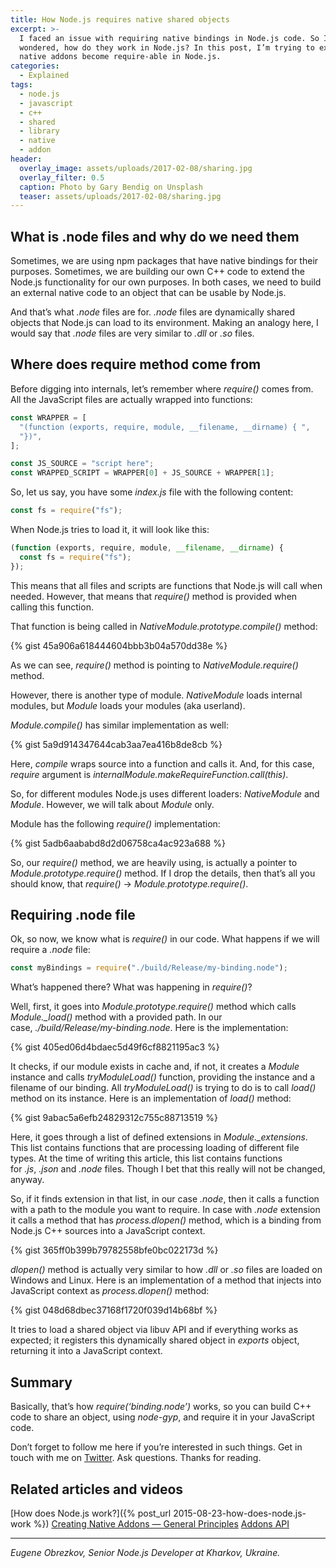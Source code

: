```yaml
---
title: How Node.js requires native shared objects
excerpt: >-
  I faced an issue with requiring native bindings in Node.js code. So I
  wondered, how do they work in Node.js? In this post, I’m trying to explain how
  native addons become require-able in Node.js.
categories:
  - Explained
tags:
  - node.js
  - javascript
  - c++
  - shared
  - library
  - native
  - addon
header:
  overlay_image: assets/uploads/2017-02-08/sharing.jpg
  overlay_filter: 0.5
  caption: Photo by Gary Bendig on Unsplash
  teaser: assets/uploads/2017-02-08/sharing.jpg
---
```


## What is .node files and why do we need them

Sometimes, we are using npm packages that have native bindings for their
purposes. Sometimes, we are building our own C++ code to extend the Node.js
functionality for our own purposes. In both cases, we need to build an external
native code to an object that can be usable by Node.js.

And that’s what *.node* files are for. _.node_ files are dynamically shared
objects that Node.js can load to its environment. Making an analogy here, I
would say that *.node* files are very similar to *.dll* or *.so* files.

## Where does require method come from

Before digging into internals, let’s remember where _require()_ comes from. All
the JavaScript files are actually wrapped into functions:

```javascript
const WRAPPER = [
  "(function (exports, require, module, __filename, __dirname) { ",
  "})",
];

const JS_SOURCE = "script here";
const WRAPPED_SCRIPT = WRAPPER[0] + JS_SOURCE + WRAPPER[1];
```

So, let us say, you have some _index.js_ file with the following content:

```javascript
const fs = require("fs");
```

When Node.js tries to load it, it will look like this:

```javascript
(function (exports, require, module, __filename, __dirname) {
  const fs = require("fs");
});
```

This means that all files and scripts are functions that Node.js will call when
needed. However, that means that _require()_ method is provided when calling
this function.

That function is being called in _NativeModule.prototype.compile()_ method:

{% gist 45a906a618444604bbb3b04a570dd38e %}

As we can see, _require()_ method is pointing to _NativeModule.require()_
method.

However, there is another type of module. _NativeModule_ loads internal modules,
but _Module_ loads your modules (aka userland).

_Module.compile()_ has similar implementation as well:

{% gist 5a9d914347644cab3aa7ea416b8de8cb %}

Here, _compile_ wraps source into a function and calls it. And, for this case,
_require_ argument is _internalModule.makeRequireFunction.call(this)_.

So, for different modules Node.js uses different loaders: _NativeModule_ and
_Module_. However, we will talk about _Module_ only.

Module has the following _require()_ implementation:

{% gist 5adb6aababd8d2d06758ca4ac923a688 %}

So, our _require()_ method, we are heavily using, is actually a pointer to
_Module.prototype.require()_ method. If I drop the details, then that’s all you
should know, that _require()_ -> _Module.prototype.require()_.

## Requiring .node file

Ok, so now, we know what is _require()_ in our code. What happens if we will
require a *.node* file:

```javascript
const myBindings = require("./build/Release/my-binding.node");
```

What’s happened there? What was happening in _require()_?

Well, first, it goes into _Module.prototype.require()_ method which calls
_Module.\_load()_ method with a provided path. In our
case, *./build/Release/my-binding.node*. Here is the implementation:

{% gist 405ed06d4bdaec5d49f6cf8821195ac3 %}

It checks, if our module exists in cache and, if not, it creates a _Module_
instance and calls _tryModuleLoad()_ function, providing the instance and a
filename of our binding. All _tryModuleLoad()_ is trying to do is to call
_load()_ method on its instance. Here is an implementation of _load()_ method:

{% gist 9abac5a6efb24829312c755c88713519 %}

Here, it goes through a list of defined extensions in _Module.\_extensions_.
This list contains functions that are processing loading of different file
types. At the time of writing this article, this list contains functions
for *.js*, *.json* and *.node* files. Though I bet that this really will not be
changed, anyway.

So, if it finds extension in that list, in our case *.node*, then it calls a
function with a path to the module you want to require. In case with *.node*
extension it calls a method that has _process.dlopen()_ method, which is a
binding from Node.js C++ sources into a JavaScript context.

{% gist 365ff0b399b79782558bfe0bc022173d %}

_dlopen()_ method is actually very similar to how *.dll* or *.so* files are
loaded on Windows and Linux. Here is an implementation of a method that injects
into JavaScript context as _process.dlopen()_ method:

{% gist 048d68dbec37168f1720f039d14b68bf %}

It tries to load a shared object via libuv API and if everything works as
expected; it registers this dynamically shared object in _exports_ object,
returning it into a JavaScript context.

## Summary

Basically, that’s how _require(‘binding.node’)_ works, so you can build C++ code
to share an object, using _node-gyp_, and require it in your JavaScript code.

Don’t forget to follow me here if you’re interested in such things. Get in touch
with me on [Twitter](https://twitter.com/ghaiklor). Ask questions. Thanks for
reading.

## Related articles and videos

[How does Node.js work?]({% post_url 2015-08-23-how-does-node.js-work %})
[Creating Native Addons — General Principles](https://www.youtube.com/watch?v=UtWP2iR3_DQ)
[Addons API](https://nodejs.org/api/addons.html)

---

_Eugene Obrezkov, Senior Node.js Developer at Kharkov, Ukraine._
